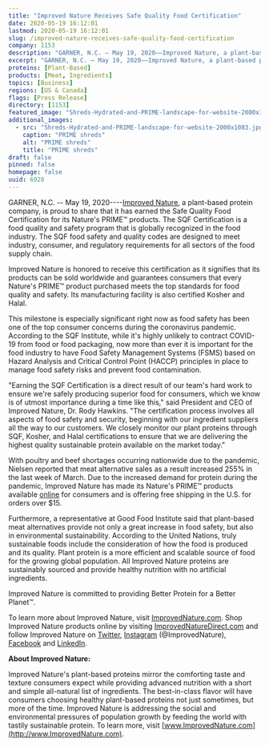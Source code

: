 ```yaml
---
title: "Improved Nature Receives Safe Quality Food Certification"
date: 2020-05-19 16:12:01
lastmod: 2020-05-19 16:12:01
slug: /improved-nature-receives-safe-quality-food-certification
company: 1153
description: "GARNER, N.C. – May 19, 2020––Improved Nature, a plant-based protein company, is proud to share that it has earned the Safe Quality Food Certification for its Nature’s PRIME™ products. The SQF Certification is a food quality and safety program that is globally recognized in the food industry. The SQF food safety and quality codes are designed to meet industry, consumer, and regulatory requirements for all sectors of the food supply chain."
excerpt: "GARNER, N.C. – May 19, 2020––Improved Nature, a plant-based protein company, is proud to share that it has earned the Safe Quality Food Certification for its Nature’s PRIME™ products. The SQF Certification is a food quality and safety program that is globally recognized in the food industry. The SQF food safety and quality codes are designed to meet industry, consumer, and regulatory requirements for all sectors of the food supply chain."
proteins: [Plant-Based]
products: [Meat, Ingredients]
topics: [Business]
regions: [US & Canada]
flags: [Press Release]
directory: [1153]
featured_image: "Shreds-Hydrated-and-PRIME-landscape-for-website-2000x1083.jpg"
additional_images:
  - src: "Shreds-Hydrated-and-PRIME-landscape-for-website-2000x1083.jpg"
    caption: "PRIME shreds"
    alt: "PRIME shreds"
    title: "PRIME shreds"
draft: false
pinned: false
homepage: false
uuid: 6928
---
```

GARNER, N.C. -- May 19, 2020----[Improved
Nature](https://improvednature.com/), a plant-based protein company, is
proud to share that it has earned the Safe Quality Food Certification
for its Nature's PRIME™ products. The SQF Certification is a food
quality and safety program that is globally recognized in the food
industry. The SQF food safety and quality codes are designed to meet
industry, consumer, and regulatory requirements for all sectors of the
food supply chain.

Improved Nature is honored to receive this certification as it signifies
that its products can be sold worldwide and guarantees consumers that
every Nature's PRIME™ product purchased meets the top standards for food
quality and safety. Its manufacturing facility is also certified Kosher
and Halal.

This milestone is especially significant right now as food safety has
been one of the top consumer concerns during the coronavirus pandemic.
According to the SQF Institute, while it's highly unlikely to contract
COVID-19 from food or food packaging, now more than ever it is important
for the food industry to have Food Safety Management Systems (FSMS)
based on Hazard Analysis and Critical Control Point (HACCP) principles
in place to manage food safety risks and prevent food contamination.

"Earning the SQF Certification is a direct result of our team's hard
work to ensure we're safely producing superior food for consumers, which
we know is of utmost importance during a time like this," said President
and CEO of Improved Nature, Dr. Rody Hawkins. "The certification process
involves all aspects of food safety and security, beginning with our
ingredient suppliers all the way to our customers. We closely monitor
our plant proteins through SQF, Kosher, and Halal certifications to
ensure that we are delivering the highest quality sustainable protein
available on the market today."

With poultry and beef shortages occurring nationwide due to the
pandemic, Nielsen reported that meat alternative sales as a result
increased 255% in the last week of March. Due to the increased demand
for protein during the pandemic, Improved Nature has made its Nature's
PRIME™ products available [online](https://improvednaturedirect.com/)
for consumers and is offering free shipping in the U.S. for orders over
\$15.

Furthermore, a representative at Good Food Institute said that
plant-based meat alternatives provide not only a great increase in food
safety, but also in environmental sustainability. According to the
United Nations, truly sustainable foods include the consideration of how
the food is produced and its quality. Plant protein is a more efficient
and scalable source of food for the growing global population. All
Improved Nature proteins are sustainably sourced and provide healthy
nutrition with no artificial ingredients.

Improved Nature is committed to providing Better Protein for a Better
Planet™.

To learn more about Improved Nature, visit
[ImprovedNature.com](https://improvednature.com/). Shop Improved Nature
products online by visiting
[ImprovedNatureDirect.com](http://www.improvednaturedirect.com/) and
follow Improved Nature on [Twitter](https://twitter.com/ImprovedNature),
[Instagram](https://www.instagram.com/improvednature/)
(@ImprovedNature), [Facebook](https://www.facebook.com/ImprovedNature/)
and [LinkedIn](https://www.linkedin.com/company/improved-nature/).

**About Improved Nature:**

Improved Nature's plant-based proteins mirror the comforting taste and
texture consumers expect while providing advanced nutrition with a short
and simple all-natural list of ingredients. The best-in-class flavor
will have consumers choosing healthy plant-based proteins not just
sometimes, but more of the time. Improved Nature is addressing the
social and environmental pressures of population growth by feeding the
world with tastily sustainable protein. To learn more, visit
[www.ImprovedNature.com](http://www.ImprovedNature.com).
